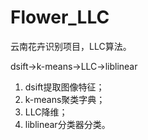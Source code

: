 # Flower_LLC
云南花卉识别项目，LLC算法。

dsift->k-means->LLC->liblinear
1. dsift提取图像特征；
2. k-means聚类字典；
3. LLC降维；
4. liblinear分类器分类。

